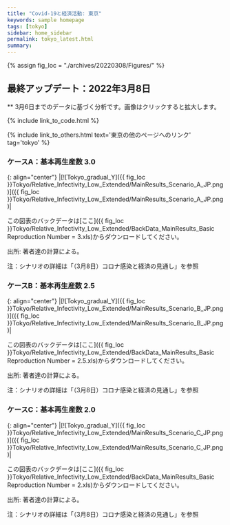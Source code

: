 ```yaml
---
title: "Covid-19と経済活動: 東京"
keywords: sample homepage
tags: [tokyo]
sidebar: home_sidebar
permalink: tokyo_latest.html
summary:
---
```


{% assign fig_loc = "./archives/20220308/Figures/" %}

## 最終アップデート：2022年3月8日
** 3月6日までのデータに基づく分析です。画像はクリックすると拡大します。

{% include link_to_code.html %}

{% include link_to_others.html text='東京の他のページへのリンク' tag='tokyo' %}





### ケースA：基本再生産数 3.0

{: align="center"}
|[![Tokyo_gradual_Y]({{ fig_loc }}Tokyo/Relative_Infectivity_Low_Extended/MainResults_Scenario_A_JP.png)]({{ fig_loc }}Tokyo/Relative_Infectivity_Low_Extended/MainResults_Scenario_A_JP.png)|

この図表のバックデータは[ここ]({{ fig_loc }}Tokyo/Relative_Infectivity_Low_Extended/BackData_MainResults_Basic Reproduction Number = 3.xls)からダウンロードしてください。

出所: 著者達の計算による。<br>

注：シナリオの詳細は「（3月8日）コロナ感染と経済の見通し」を参照


### ケースB：基本再生産数 2.5

{: align="center"}
|[![Tokyo_gradual_Y]({{ fig_loc }}Tokyo/Relative_Infectivity_Low_Extended/MainResults_Scenario_B_JP.png)]({{ fig_loc }}Tokyo/Relative_Infectivity_Low_Extended/MainResults_Scenario_B_JP.png)|

この図表のバックデータは[ここ]({{ fig_loc }}Tokyo/Relative_Infectivity_Low_Extended/BackData_MainResults_Basic Reproduction Number = 2.5.xls)からダウンロードしてください。

出所: 著者達の計算による。<br>

注：シナリオの詳細は「（3月8日）コロナ感染と経済の見通し」を参照

### ケースC：基本再生産数 2.0

{: align="center"}
|[![Tokyo_gradual_Y]({{ fig_loc }}Tokyo/Relative_Infectivity_Low_Extended/MainResults_Scenario_C_JP.png)]({{ fig_loc }}Tokyo/Relative_Infectivity_Low_Extended/MainResults_Scenario_C_JP.png)|

この図表のバックデータは[ここ]({{ fig_loc }}Tokyo/Relative_Infectivity_Low_Extended/BackData_MainResults_Basic Reproduction Number = 2.xls)からダウンロードしてください。

出所: 著者達の計算による。<br>

注：シナリオの詳細は「（3月8日）コロナ感染と経済の見通し」を参照



